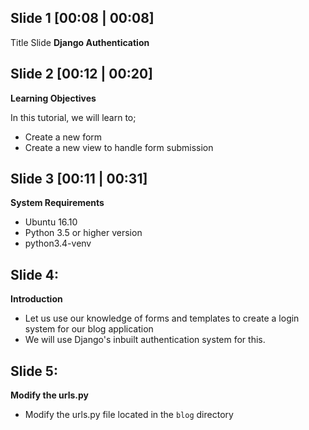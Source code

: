 Slide 1 [00:08 | 00:08]
------------
Title Slide
**Django Authentication**

Slide 2 [00:12 | 00:20]
--------------

**Learning Objectives**

In this tutorial, we will learn to;
  - Create a new form
  - Create a new view to handle form submission

Slide 3 [00:11 | 00:31]
---------------

**System Requirements**
  - Ubuntu 16.10
  - Python 3.5 or higher version
  - python3.4-venv

Slide 4:
----------------

**Introduction**

- Let us use our knowledge of forms and templates to create a login system for our blog application
- We will use Django's inbuilt authentication system for this.

Slide 5:
----------------

**Modify the urls.py**

- Modify the urls.py file located in the ```blog``` directory
